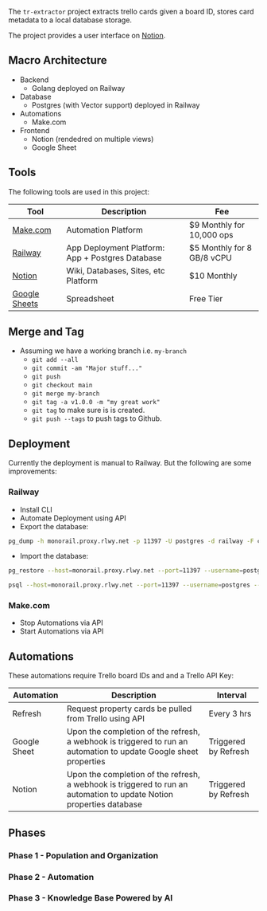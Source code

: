 The `tr-extractor` project extracts trello cards given a board ID, stores card metadata to a local database storage.

The project provides a user interface on [Notion](https://notion.com).

## Macro Architecture

- Backend
    - Golang deployed on Railway
- Database
    - Postgres (with Vector support) deployed in Railway 
- Automations
    - Make.com
- Frontend
    - Notion (rendedred on multiple views)
    - Google Sheet

## Tools

The following tools are used in this project:

| Tool            | Description                       | Fee |
|-----------------|-----------------------------------|----------|
| [Make.com](https://us2.make.com) | Automation Platform | $9 Monthly for 10,000 ops |
| [Railway](https://railway.com/) | App Deployment Platform: App + Postgres Database | $5 Monthly for 8 GB/8 vCPU |
| [Notion](https://notion.com) | Wiki, Databases, Sites, etc Platform | $10 Monthly |
| [Google Sheets](https://docs.google.com/spreadsheets) | Spreadsheet | Free Tier |

## Merge and Tag

- Assuming we have a working branch i.e. `my-branch`
  - `git add --all`
  - `git commit -am "Major stuff..."`
  - `git push`
  - `git checkout main`
  - `git merge my-branch`
  - `git tag -a v1.0.0 -m "my great work"`
  - `git tag` to make sure is is created.
  - `git push --tags` to push tags to Github.

## Deployment

Currently the deployment is manual to Railway. But the following are some improvements:

### Railway

- Install CLI
- Automate Deployment using API
- Export the database:

```bash
pg_dump -h monorail.proxy.rlwy.net -p 11397 -U postgres -d railway -F c -f ./dba/dumps/railway_backup_$(date +"%Y-%m-%d").dump
```

- Import the database:

```bash
pg_restore --host=monorail.proxy.rlwy.net --port=11397 --username=postgres --dbname=railway --format=c ./dba/dumps/backup_2025-02-13.dump
```

```bash
psql --host=monorail.proxy.rlwy.net --port=11397 --username=postgres --dbname=railway -f ./dba/dumps/backup_2025-02-13.sql
```

### Make.com

- Stop Automations via API
- Start Automations via API

## Automations

These automations require Trello board IDs and and a Trello API Key: 

| Automation      | Description                       | Interval | 
|-----------------|-----------------------------------|----------|
| Refresh            | Request property cards be pulled from Trello using API  | Every 3 hrs |
| Google Sheet         | Upon the completion of the refresh, a webhook is triggered to run an automation to update Google sheet properties   | Triggered by Refresh |
| Notion         | Upon the completion of the refresh, a webhook is triggered to run an automation to update Notion properties database   | Triggered by Refresh |

## Phases

### Phase 1 - Population and Organization

### Phase 2 - Automation 

### Phase 3 - Knowledge Base Powered by AI

